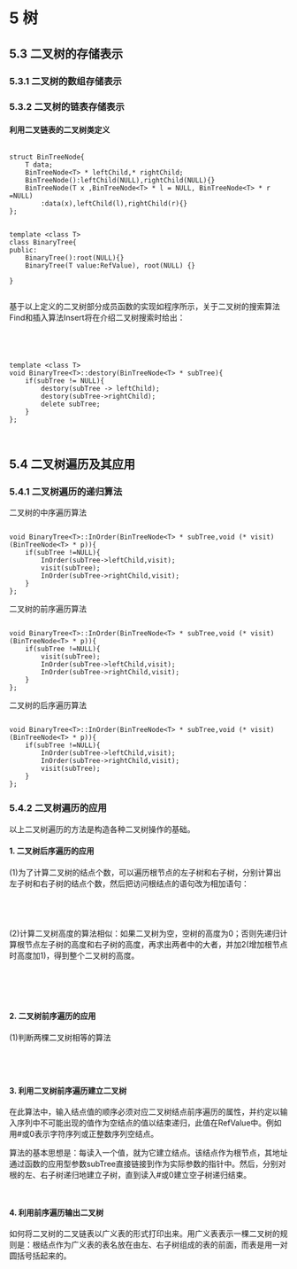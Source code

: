 # 5 树




## 5.3 二叉树的存储表示


### 5.3.1 二叉树的数组存储表示




### 5.3.2 二叉树的链表存储表示


#### 利用二叉链表的二叉树类定义
```

struct BinTreeNode{
    T data;
    BinTreeNode<T> * leftChild,* rightChild;
    BinTreeNode():leftChild(NULL),rightChild(NULL){}
    BinTreeNode(T x ,BinTreeNode<T> * l = NULL, BinTreeNode<T> * r =NULL)
        :data(x),leftChild(l),rightChild(r){}
};


template <class T>
class BinaryTree{
public:
    BinaryTree():root(NULL){}
    BinaryTree(T value:RefValue), root(NULL) {}

}


```


基于以上定义的二叉树部分成员函数的实现如程序所示，关于二叉树的搜索算法Find和插入算法Insert将在介绍二叉树搜索时给出：
```




template <class T>
void BinaryTree<T>::destory(BinTreeNode<T> * subTree){
    if(subTree != NULL){
        destory(subTree -> leftChild);
        destory(subTree->rightChild);
        delete subTree;
    }
};



```





## 5.4 二叉树遍历及其应用


### 5.4.1 二叉树遍历的递归算法



二叉树的中序遍历算法
```

void BinaryTree<T>::InOrder(BinTreeNode<T> * subTree,void (* visit) (BinTreeNode<T> * p)){
    if(subTree !=NULL){
        InOrder(subTree->leftChild,visit);
        visit(subTree);
        InOrder(subTree->rightChild,visit);
    }                            
};
```

二叉树的前序遍历算法
```

void BinaryTree<T>::InOrder(BinTreeNode<T> * subTree,void (* visit) (BinTreeNode<T> * p)){
    if(subTree !=NULL){
        visit(subTree);
        InOrder(subTree->leftChild,visit);
        InOrder(subTree->rightChild,visit);
    }                            
};
```

二叉树的后序遍历算法
```

void BinaryTree<T>::InOrder(BinTreeNode<T> * subTree,void (* visit) (BinTreeNode<T> * p)){
    if(subTree !=NULL){
        InOrder(subTree->leftChild,visit);
        InOrder(subTree->rightChild,visit);
        visit(subTree);
    }                            
};
```

### 5.4.2 二叉树遍历的应用
以上二叉树遍历的方法是构造各种二叉树操作的基础。

#### 1. 二叉树后序遍历的应用
(1)为了计算二叉树的结点个数，可以遍历根节点的左子树和右子树，分别计算出左子树和右子树的结点个数，然后把访问根结点的语句改为相加语句：
```




```




(2)计算二叉树高度的算法相似：如果二叉树为空，空树的高度为0；否则先递归计算根节点左子树的高度和右子树的高度，再求出两者中的大者，并加2(增加根节点时高度加1)，得到整个二叉树的高度。
```





```


#### 2. 二叉树前序遍历的应用

(1)判断两棵二叉树相等的算法
```




```


#### 3. 利用二叉树前序遍历建立二叉树
在此算法中，输入结点值的顺序必须对应二叉树结点前序遍历的属性，并约定以输入序列中不可能出现的值作为空结点的值以结束递归，此值在RefValue中。例如用#或0表示字符序列或正整数序列空结点。

算法的基本思想是：每读入一个值，就为它建立结点。该结点作为根节点，其地址通过函数的应用型参数subTree直接链接到作为实际参数的指针中。然后，分别对根的左、右子树递归地建立子树，直到读入#或0建立空子树递归结束。
```


```



#### 4. 利用前序遍历输出二叉树
如何将二叉树的二叉链表以广义表的形式打印出来。用广义表表示一棵二叉树的规则是：根结点作为广义表的表名放在由左、右子树组成的表的前面，而表是用一对圆括号括起来的。


